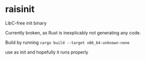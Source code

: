 # raisinit
LibC-free init binary

Currently broken, as Rust is inexplicably not generating any code.

Build by running `cargo build --target x86_64-unknown-none`

use as init and hopefully it runs properly